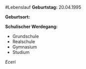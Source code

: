 #Lebenslauf
**Geburtstag:** 20.04.1995

**Geburtsort:** 

**Schulischer Werdegang:**

* Grundschule
* Realschule
* Gymnasium
* Studium

*Eceri*

